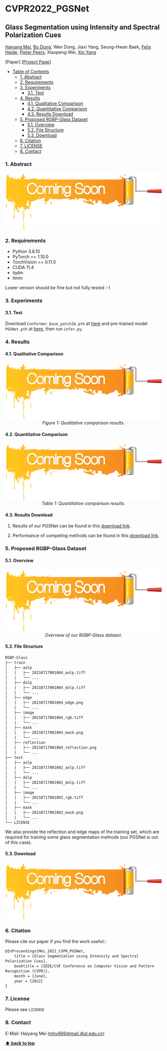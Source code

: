 # CVPR2022_PGSNet

## Glass Segmentation using Intensity and Spectral Polarization Cues
[Haiyang Mei](https://mhaiyang.github.io/), [Bo Dong](https://dongshuhao.github.io/), Wen Dong, Jiaxi Yang, Seung-Hwan Baek, [Felix Heide](https://www.cs.princeton.edu/~fheide/), [Pieter Peers](http://www.cs.wm.edu/~ppeers/), Xiaopeng Wei, [Xin Yang](https://xinyangdut.github.io/)

[Paper] [[Project Page](https://mhaiyang.github.io/CVPR2022_PGSNet/index.html)]

- [Table of Contents](#glass-segmentation-using-intensity-and-spectral-polarization-cues)
  * [1. Abstract](#1-abstract)
  * [2. Requirements](#2-requirements)
  * [3. Experiments](#3-experiments)
    + [3.1. Test](#31-test)
  * [4. Results](#4-results)
    + [4.1. Qualitative Comparison](#41-qualitative-comparison)
    + [4.2. Quantitative Comparison](#42-quantitative-comparison)
    + [4.3. Results Download](#43-results-download)
  * [5. Proposed RGBP-Glass Dataset](#5-proposed-rgbp-glass-dataset)
    + [5.1. Overview](#51-overview)
    + [5.2. File Structure](#52-file-structure)
    + [5.3. Download](#53-download)
  * [6. Citation](#6-citation)
  * [7. LICENSE](#7-license)
  * [8. Contact](#8-contact)

### 1. Abstract

<p align="center">
    <img src="assets/coming_soon.png"/> <br />
</p>


### 2. Requirements
* Python 3.8.10
* PyTorch == 1.10.0
* TorchVision == 0.11.0
* CUDA 11.4
* tqdm
* timm

Lower version should be fine but not fully tested :-)


### 3. Experiments

#### 3.1. Test
Download `Conformer_base_patch16.pth` at [here](https://drive.google.com/file/d/1UoOyGa-vQtGWLAl-VADJ1bedzMaAvc22/view?usp=sharing) and pre-trained model `PGSNet.pth` at [here](https://mhaiyang.github.io/CVPR2022_PGSNet/index.html), then run `infer.py`.


### 4. Results

#### 4.1. Qualitative Comparison

<p align="center">
    <img src="assets/coming_soon.png"/> <br />
    <em> 
    Figure 1: Qualitative comparison results.
    </em>
</p>

#### 4.2. Quantitative Comparison

<p align="center">
    <img src="assets/coming_soon.png"/> <br />
    <em> 
    Table 1: Quantitative comparison results.
    </em>
</p>

#### 4.3. Results Download 

1. Results of our PGSNet can be found in this [download link](https://mhaiyang.github.io/CVPR2022_PGSNet/index.html).

2. Performance of competing methods can be found in this [download link](https://mhaiyang.github.io/CVPR2022_PGSNet/index.html).


### 5. Proposed RGBP-Glass Dataset

#### 5.1. Overview

<p align="center">
    <img width="600" height="200" src="assets/coming_soon.png"/> <br />
    <em> 
    Overview of our RGBP-Glass dataset.
    </em>
</p>

#### 5.2. File Structure
	RGBP-Glass
	├── train
	│   ├── aolp
    │   |   ├── 20210717001004_aolp.tiff
    │   |   └── ...
	│   ├── dolp
    │   |   ├── 20210717001004_dolp.tiff
    │   |   └── ...
	│   ├── edge
    │   |   ├── 20210717001004_edge.png
    │   |   └── ...
	│   ├── image
    │   |   ├── 20210717001004_rgb.tiff
    │   |   └── ...
	│   ├── mask
    │   |   ├── 20210717001004_mask.png
    │   |   └── ...
	│   ├── reflection
    │   |   ├── 20210717001004_reflection.png
    │   |   └── ...
	├── test
	│   ├── aolp
    │   |   ├── 20210717001002_aolp.tiff
    │   |   └── ...
	│   ├── dolp
    │   |   ├── 20210717001002_dolp.tiff
    │   |   └── ...
	│   ├── image
    │   |   ├── 20210717001002_rgb.tiff
    │   |   └── ...
	│   ├── mask
    │   |   ├── 20210717001002_mask.png
    │   |   └── ...
	└── LICENSE

We also provide the reflection and edge maps of the training set, which are required for training some glass segmentation methods (our PGSNet is out of this case).

#### 5.3. Download

<p align="center">
    <img src="assets/coming_soon.png"/> <br />
</p>


### 6. Citation
Please cite our paper if you find the work useful::

```
@InProceedings{Mei_2022_CVPR_PGSNet,
    title = {Glass Segmentation using Intensity and Spectral Polarization Cues},
    booktitle = {IEEE/CVF Conference on Computer Vision and Pattern Recognition (CVPR)},
    month = {June},
    year = {2022}
}
```


### 7. License

Please see `LICENSE`

[//]: # (- The RGBP-Glass Dataset is made available for non-commercial purposes only.)

[//]: # ()
[//]: # (- You will not, directly or indirectly, reproduce, use, or convey the RGBP-Glass Dataset )

[//]: # (or any Content, or any work product or data derived therefrom, for commercial purposes.)

[//]: # ()
[//]: # (This code is for academic communication only and not for commercial purposes. )

[//]: # (If you want to use for commercial please contact me.)

[//]: # ()
[//]: # (Redistribution and use in source with or without)

[//]: # (modification, are permitted provided that the following conditions are)

[//]: # (met:)

[//]: # ()
[//]: # (* Redistributions of source code must retain the above copyright)

[//]: # (  notice, this list of conditions and the following disclaimer.)

[//]: # (  )
[//]: # (* Redistributions in binary form must reproduce the above copyright)

[//]: # (  notice, this list of conditions and the following disclaimer in)

[//]: # (  the documentation and/or other materials provided with the distribution)

[//]: # ()
[//]: # (THIS SOFTWARE IS PROVIDED BY THE COPYRIGHT HOLDERS AND CONTRIBUTORS "AS IS")

[//]: # (AND ANY EXPRESS OR IMPLIED WARRANTIES, INCLUDING, BUT NOT LIMITED TO, THE)

[//]: # (IMPLIED WARRANTIES OF MERCHANTABILITY AND FITNESS FOR A PARTICULAR PURPOSE)

[//]: # (ARE DISCLAIMED. IN NO EVENT SHALL THE COPYRIGHT OWNER OR CONTRIBUTORS BE 	)

[//]: # (LIABLE FOR ANY DIRECT, INDIRECT, INCIDENTAL, SPECIAL, EXEMPLARY, OR)

[//]: # (CONSEQUENTIAL DAMAGES &#40;INCLUDING, BUT NOT LIMITED TO, PROCUREMENT OF)

[//]: # (SUBSTITUTE GOODS OR SERVICES; LOSS OF USE, DATA, OR PROFITS; OR BUSINESS)

[//]: # (INTERRUPTION&#41; HOWEVER CAUSED AND ON ANY THEORY OF LIABILITY, WHETHER IN)

[//]: # (CONTRACT, STRICT LIABILITY, OR TORT &#40;INCLUDING NEGLIGENCE OR OTHERWISE&#41;)

[//]: # (ARISING IN ANY WAY OUT OF THE USE OF THIS SOFTWARE, EVEN IF ADVISED OF THE)

[//]: # (POSSIBILITY OF SUCH DAMAGE.)

### 8. Contact
E-Mail: Haiyang Mei (mhy666@mail.dlut.edu.cn)


**[⬆ back to top](#1-abstract)**